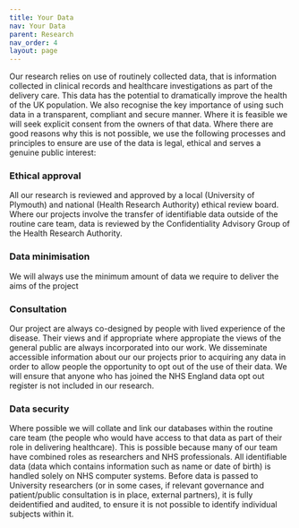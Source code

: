 ```yaml
---
title: Your Data
nav: Your Data
parent: Research
nav_order: 4
layout: page
---
```


Our research relies on use of routinely collected data, that is information collected in clinical records and healthcare investigations as part of the delivery care. This data has the potential to dramatically improve the health of the UK population. We also recognise the key importance of using such data in a transparent, compliant and secure manner. Where it is feasible we will seek explicit consent from the owners of that data. Where there are good reasons why this is not possible, we use the following processes and principles to ensure are use of the data is legal, ethical and serves a genuine public interest:

### Ethical approval
All our research is reviewed and approved by a local (University of Plymouth) and national (Health Research Authority) ethical review board. Where our projects involve the transfer of identifiable data outside of the routine care team, data is reviewed by the Confidentiality Advisory Group of the Health Research Authority. 

### Data minimisation
We will always use the minimum amount of data we require to deliver the aims of the project  

### Consultation

Our project are always co-designed by people with lived experience of the disease. Their views and if appropriate where appropiate  the views of the general public are always incorporated into our work. We disseminate accessible information about our our projects prior to acquiring any data in order to allow people the opportunity to opt out of the use of their data. We will ensure that anyone who has joined the NHS England data opt out register is not included in our research. 

### Data security

Where possible we will collate and link our databases within the routine care team (the people who would have access to that data as part of their role in delivering healthcare). This is possible because many of our team have combined roles as researchers and NHS professionals. All identifiable data (data which contains information such as name or date of birth) is handled solely on NHS computer systems. Before data is passed to University researchers (or in some cases, if relevant governance and patient/public consultation is in place, external partners), it is fully deidentified and audited, to ensure it is not possible to identify individual subjects within it. 
